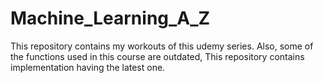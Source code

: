 # Machine_Learning_A_Z
This repository contains my workouts of this udemy series. Also, some of the functions used in this course are outdated, This repository contains implementation having the latest one.
